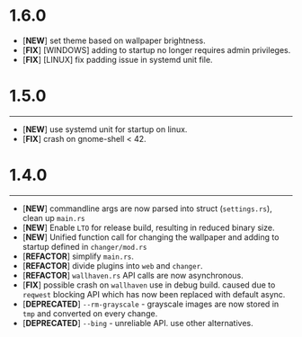 # 1.6.0

- [**NEW**] set theme based on wallpaper brightness.
- [**FIX**] [WINDOWS] adding to startup no longer requires admin privileges.
- [**FIX**] [LINUX] fix padding issue in systemd unit file.

# 1.5.0

---

* [**NEW**] use systemd unit for startup on linux.
* [**FIX**] crash on gnome-shell < 42.

# 1.4.0

---

* [**NEW**] commandline args are now parsed into struct (`settings.rs`), clean up `main.rs`
* [**NEW**] Enable `LTO` for release build, resulting in reduced binary size.
* [**NEW**] Unified function call for changing the wallpaper and adding to startup defined in `changer/mod.rs`
* [**REFACTOR**] simplify `main.rs`.
* [**REFACTOR**] divide plugins into `web` and `changer`.
* [**REFACTOR**] `wallhaven.rs` API calls are now asynchronous.
* [**FIX**] possible crash on `wallhaven` use in debug build. caused due to `reqwest` blocking API which has now been replaced with default async.
* [**DEPRECATED**] `--rm-grayscale` - grayscale images are now stored in `tmp` and converted on every change.
* [**DEPRECATED**] `--bing` - unreliable API. use other alternatives.